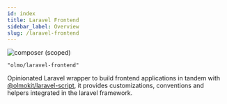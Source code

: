 ```yaml
---
id: index
title: Laravel Frontend
sidebar_label: Overview
slug: /laravel-frontend
---
```


![composer (scoped)](https://img.shields.io/packagist/v/olmo/laravel-frontend?style=flat-square&color=53CCB6)

`"olmo/laravel-frontend"`

Opinionated Laravel wrapper to build frontend applications in tandem with [@olmokit/laravel-script](https://www.npmjs.com/package/@olmokit/cli), it provides customizations, conventions and helpers integrated in the laravel framework.
